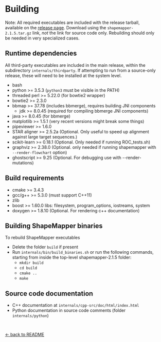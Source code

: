 <!---
NOTE:
If you're reading this, instead try opening README.html in a web browser 
or view this file from within the github repository website.

This is a github-flavored markdown file not meant to be easily readable.
-->

Building
========

Note: All required executables are included with the release tarball,
available on the [release page](https://github.com/Weeks-UNC/shapemapper2/releases).
Download using the `shapemapper-2.1.5.tar.gz` link, _not_ the link for source code only.
Rebuilding should only be needed in very specialized cases.

Runtime dependencies
--------------------
All third-party executables are included in the main release, within
the subdirectory `internals/thirdparty`. If attempting to run from a
source-only release, these will need to be installed at the system level.
 - bash
 - python >= 3.5.3 (`python3` must be visible in the PATH)
 - threaded perl >= 5.22.0 (for bowtie2 wrapper)
 - bowtie2 >= 2.3.0
 - bbmap >= 37.78 (includes bbmerge), requires building JNI components
      - jdk >= 8.0.45 (required for compiling bbmerge JNI components)
 - java >= 8.0.45 (for bbmerge)
 - matplotlib >= 1.5.1 (very recent versions might break some things)
 - pipeviewer >= 1.6.0
 - STAR aligner >= 2.5.2a (Optional. Only useful to speed up alignment against
                           large target sequences.)
 - scikit-learn >= 0.18.1 (Optional. Only needed if running ROC_tests.sh)
 - graphviz >= 2.38.0 (Optional. only needed if running shapemapper with
                       `--render-flowchart` option)
 - ghostscript >= 9.25 (Optional. For debugging use with --render-mutations)


Build requirements
------------------
- cmake >= 3.4.3
- gcc/g++ >= 5.3.0 (must support C++11)
- zlib
- boost >= 1.60.0 libs: filesystem, program_options, iostreams, system
- doxygen >= 1.8.10 (Optional. For rendering c++ documentation)


Building ShapeMapper binaries
-----------------------------

To rebuild ShapeMapper executables
- Delete the folder `build` if present
- Run `internals/bin/build_binaries.sh` or run the following commands,
  starting from inside the top-level shapemapper-2.1.5 folder:
    - `mkdir build`
    - `cd build`
    - `cmake ..`
    - `make`


Source code documentation
-------------------------
- C++ documentation at `internals/cpp-src/doc/html/index.html`
- Python documentation in source code comments (folder `internals/python`)


&nbsp;&nbsp;&nbsp;&nbsp;

[← back to README](../README.md)
